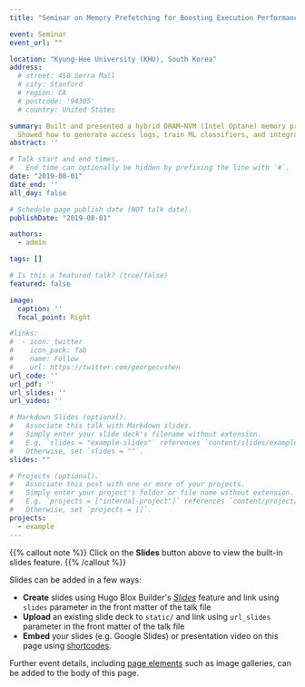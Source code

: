```yaml
---
title: "Seminar on Memory Prefetching for Boosting Execution Performance"

event: Seminar
event_url: ""

location: "Kyung-Hee University (KHU), South Korea"
address:
  # street: 450 Serra Mall
  # city: Stanford
  # region: CA
  # postcode: '94305'
  # country: United States

summary: Built and presented a hybrid DRAM–NVM (Intel Optane) memory prefetcher inside the Linux kernel.
  Showed how to generate access logs, train ML classifiers, and integrate them into the kernel to improve prefetch accuracy.
abstract: ''

# Talk start and end times.
#   End time can optionally be hidden by prefixing the line with `#`.
date: "2019-08-01"
date_end: ''
all_day: false

# Schedule page publish date (NOT talk date).
publishDate: "2019-08-01"

authors:
  - admin

tags: []

# Is this a featured talk? (true/false)
featured: false

image:
  caption: ''
  focal_point: Right

#links:
#  - icon: twitter
#    icon_pack: fab
#    name: Follow
#    url: https://twitter.com/georgecushen
url_code: ''
url_pdf: ''
url_slides: ''
url_video: ''

# Markdown Slides (optional).
#   Associate this talk with Markdown slides.
#   Simply enter your slide deck's filename without extension.
#   E.g. `slides = "example-slides"` references `content/slides/example-slides.md`.
#   Otherwise, set `slides = ""`.
slides: ""

# Projects (optional).
#   Associate this post with one or more of your projects.
#   Simply enter your project's folder or file name without extension.
#   E.g. `projects = ["internal-project"]` references `content/project/deep-learning/index.md`.
#   Otherwise, set `projects = []`.
projects:
  - example
---
```


{{% callout note %}}
Click on the **Slides** button above to view the built-in slides feature.
{{% /callout %}}

Slides can be added in a few ways:

- **Create** slides using Hugo Blox Builder's [_Slides_](https://docs.hugoblox.com/reference/content-types/) feature and link using `slides` parameter in the front matter of the talk file
- **Upload** an existing slide deck to `static/` and link using `url_slides` parameter in the front matter of the talk file
- **Embed** your slides (e.g. Google Slides) or presentation video on this page using [shortcodes](https://docs.hugoblox.com/reference/markdown/).

Further event details, including [page elements](https://docs.hugoblox.com/reference/markdown/) such as image galleries, can be added to the body of this page.

